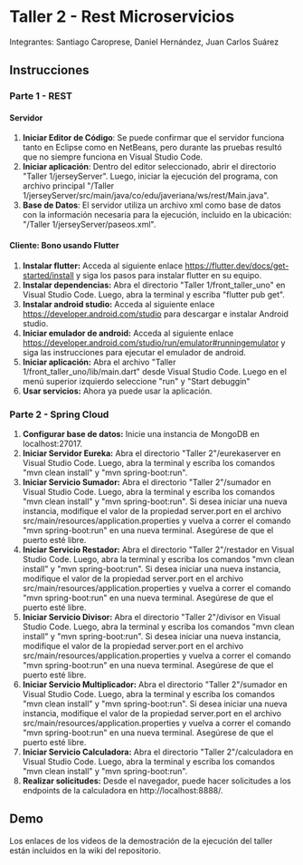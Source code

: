 # Taller 2 - Rest Microservicios
Integrantes: Santiago Caroprese, Daniel Hernández, Juan Carlos Suárez

## Instrucciones

### Parte 1 - REST

#### Servidor
1. **Iniciar Editor de Código**: Se puede confirmar que el servidor funciona tanto en Eclipse como en NetBeans, pero durante las pruebas resultó que no siempre funciona en Visual Studio Code.
2. **Iniciar aplicación**: Dentro del editor seleccionado, abrir el directorio "Taller 1/jerseyServer". Luego, iniciar la ejecución del programa, con archivo principal "/Taller 1/jerseyServer/src/main/java/co/edu/javeriana/ws/rest/Main.java".
3. **Base de Datos**: El servidor utiliza un archivo xml como base de datos con la información necesaria para la ejecución, incluido en la ubicación: "/Taller 1/jerseyServer/paseos.xml".

#### Cliente: Bono usando Flutter
1. **Instalar flutter:** Acceda al siguiente enlace https://flutter.dev/docs/get-started/install y siga los pasos para instalar flutter en su equipo.
2. **Instalar dependencias:** Abra el directorio "Taller 1/front_taller_uno" en Visual Studio Code. Luego, abra la terminal y escriba "flutter pub get".
3. **Instalar android studio:** Acceda al siguiente enlace https://developer.android.com/studio para descargar e instalar Android studio.
4. **Iniciar emulador de android:** Acceda al siguiente enlace https://developer.android.com/studio/run/emulator#runningemulator y siga las instrucciones para ejecutar el emulador de android.
5. **Iniciar aplicación:** Abra el archivo "Taller 1/front_taller_uno/lib/main.dart" desde Visual Studio Code. Luego en el menú superior izquierdo seleccione "run" y "Start debuggin"
6. **Usar servicios:** Ahora ya puede usar la aplicación.

### Parte 2 - Spring Cloud
1. **Configurar base de datos:** Inicie una instancia de MongoDB en localhost:27017.
2. **Iniciar Servidor Eureka:** Abra el directorio "Taller 2"/eurekaserver en Visual Studio Code. Luego, abra la terminal y escriba los comandos "mvn clean install" y "mvn spring-boot:run".
3. **Iniciar Servicio Sumador:** Abra el directorio "Taller 2"/sumador en Visual Studio Code. Luego, abra la terminal y escriba los comandos "mvn clean install" y "mvn spring-boot:run". Si desea iniciar una nueva instancia, modifique el valor de la propiedad server.port en el archivo src/main/resources/application.properties y vuelva a correr el comando "mvn spring-boot:run" en una nueva terminal. Asegúrese de que el puerto esté libre.
4. **Iniciar Servicio Restador:** Abra el directorio "Taller 2"/restador en Visual Studio Code. Luego, abra la terminal y escriba los comandos "mvn clean install" y "mvn spring-boot:run". Si desea iniciar una nueva instancia, modifique el valor de la propiedad server.port en el archivo src/main/resources/application.properties y vuelva a correr el comando "mvn spring-boot:run" en una nueva terminal. Asegúrese de que el puerto esté libre.
5. **Iniciar Servicio Divisor:** Abra el directorio "Taller 2"/divisor en Visual Studio Code. Luego, abra la terminal y escriba los comandos "mvn clean install" y "mvn spring-boot:run". Si desea iniciar una nueva instancia, modifique el valor de la propiedad server.port en el archivo src/main/resources/application.properties y vuelva a correr el comando "mvn spring-boot:run" en una nueva terminal. Asegúrese de que el puerto esté libre.
6. **Iniciar Servicio Multiplicador:** Abra el directorio "Taller 2"/sumador en Visual Studio Code. Luego, abra la terminal y escriba los comandos "mvn clean install" y "mvn spring-boot:run". Si desea iniciar una nueva instancia, modifique el valor de la propiedad server.port en el archivo src/main/resources/application.properties y vuelva a correr el comando "mvn spring-boot:run" en una nueva terminal. Asegúrese de que el puerto esté libre.
7. **Iniciar Servicio Calculadora:** Abra el directorio "Taller 2"/calculadora en Visual Studio Code. Luego, abra la terminal y escriba los comandos "mvn clean install" y "mvn spring-boot:run".
8. **Realizar solicitudes:** Desde el navegador, puede hacer solicitudes a los endpoints de la calculadora en http://localhost:8888/.

## Demo
Los enlaces de los videos de la demostración de la ejecución del taller están incluidos en la wiki del repositorio.
